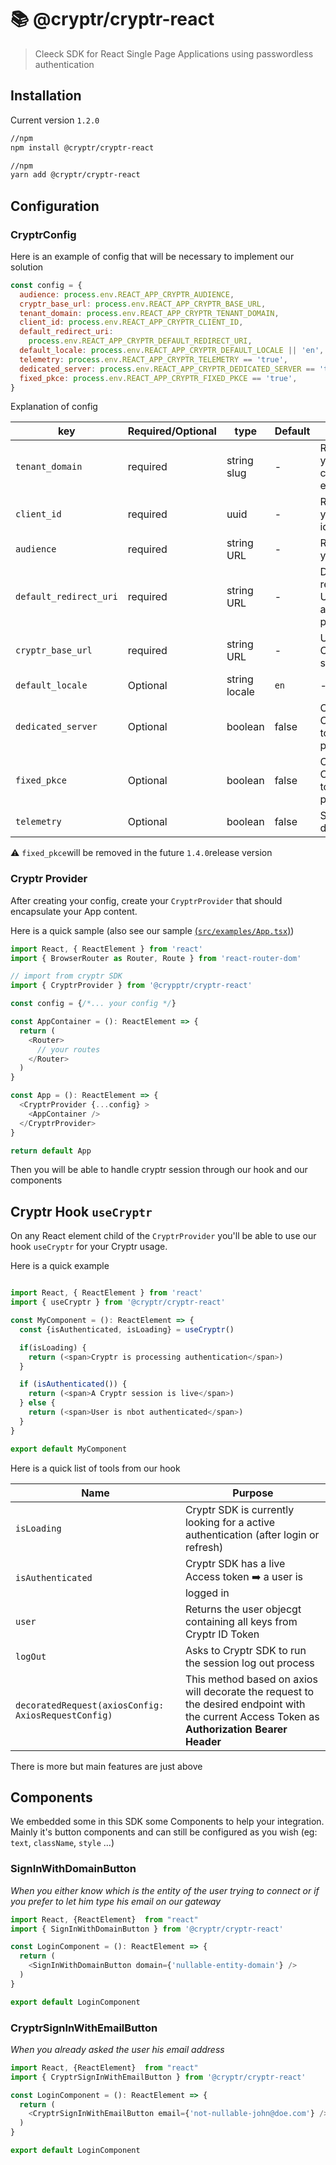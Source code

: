 # 📚 @cryptr/cryptr-react

> Cleeck SDK for React Single Page Applications using passwordless authentication

## Installation

Current version `1.2.0`

```bash
//npm
npm install @cryptr/cryptr-react

//npm
yarn add @cryptr/cryptr-react
```

## Configuration


### CryptrConfig

Here is an example of config that will be necessary to implement our solution

```javascript
const config = {
  audience: process.env.REACT_APP_CRYPTR_AUDIENCE,
  cryptr_base_url: process.env.REACT_APP_CRYPTR_BASE_URL,
  tenant_domain: process.env.REACT_APP_CRYPTR_TENANT_DOMAIN,
  client_id: process.env.REACT_APP_CRYPTR_CLIENT_ID,
  default_redirect_uri:
    process.env.REACT_APP_CRYPTR_DEFAULT_REDIRECT_URI,
  default_locale: process.env.REACT_APP_CRYPTR_DEFAULT_LOCALE || 'en',
  telemetry: process.env.REACT_APP_CRYPTR_TELEMETRY == 'true',
  dedicated_server: process.env.REACT_APP_CRYPTR_DEDICATED_SERVER == 'true',
  fixed_pkce: process.env.REACT_APP_CRYPTR_FIXED_PKCE == 'true',
}
```

Explanation of config

| key                    | Required/Optional | type          | Default | Description                                          |
| ---------------------- | ----------------- | ------------- | ------- | ---------------------------------------------------- |
| `tenant_domain`        | required          | string slug   | -       | Reference to your company entity                     |
| `client_id`            | required          | uuid          | -       | Reference to your front app id                       |
| `audience`             | required          | string URL    | -       | Root URL of your front app                           |
| `default_redirect_uri` | required          | string URL    | -       | Desired redirection URL after authentication process |
| `cryptr_base_url`      | required          | string URL    | -       | URL of your Cryptr service                           |
| `default_locale`       | Optional          | string locale | `en`    | -                                                    |
| `dedicated_server`     | Optional          | boolean       | false   | Contact Cryptr Team to set properly                  |
| `fixed_pkce`           | Optional          | boolean       | false   | Contact Cryptr Team to set properly                  |
| `telemetry`            | Optional          | boolean       | false   | Set to `true` if debug |

⚠️ `fixed_pkce`will be removed in the future `1.4.0`release version

### Cryptr Provider

After creating your config, create your `CryptrProvider` that should encapsulate your App content.

Here is a quick sample (also see our sample [(`src/examples/App.tsx`)](https://github.com/cryptr-auth/cryptr-react/blob/develop/src/examples/App.tsx))

```typescript
import React, { ReactElement } from 'react'
import { BrowserRouter as Router, Route } from 'react-router-dom'

// import from cryptr SDK
import { CryptrProvider } from '@crypptr/cryptr-react'

const config = {/*... your config */}

const AppContainer = (): ReactElement => {
  return (
    <Router>
      // your routes
    </Router>
  )
}

const App = (): ReactElement => {
  <CryptrProvider {...config} >
    <AppContainer />
  </CryptrProvider>
}

return default App
```

Then you will be able to handle cryptr session through our hook and our components

## Cryptr Hook `useCryptr`

On any React element child of the `CryptrProvider` you'll be able to use our hook `useCryptr` for your Cryptr usage.

Here is a quick example

```typescript

import React, { ReactElement } from 'react'
import { useCryptr } from '@cryptr/cryptr-react'

const MyComponent = (): ReactElement => {
  const {isAuthenticated, isLoading} = useCryptr()

  if(isLoading) {
    return (<span>Cryptr is processing authentication</span>)
  }

  if (isAuthenticated()) {
    return (<span>A Cryptr session is live</span>)
  } else {
    return (<span>User is nbot authenticated</span>)
  }
}

export default MyComponent

```

Here is a quick list of tools from our hook

| Name | Purpose |
| --- | --- |
| `isLoading` | Cryptr SDK is currently looking for a active authentication (after login or refresh) |
| `isAuthenticated` | Cryptr SDK has a live Access token ➡️ a user is logged in |
| `user` | Returns the user objecgt containing all keys from Cryptr ID Token |
| `logOut` | Asks to Cryptr SDK to run the session log out process |
| `decoratedRequest(axiosConfig: AxiosRequestConfig)` | This method based on axios will decorate the request to the desired endpoint with the current Access Token as **Authorization Bearer Header** |

There is more but main features are just above

## Components
We embedded some in this SDK some Components to help your integration. Mainly it's button components and can still be configured as you wish (eg: `text`, `className`, `style` ...)

### SignInWithDomainButton

_When you either know which is the entity of the user trying to connect or if you prefer to let him type his email on our gateway_

```typescript
import React, {ReactElement}  from "react"
import { SignInWithDomainButton } from '@cryptr/cryptr-react'

const LoginComponent = (): ReactElement => {
  return (
    <SignInWithDomainButton domain={'nullable-entity-domain'} />
  )
}

export default LoginComponent
```

### CryptrSignInWithEmailButton

_When you already asked the user his email address_

```typescript
import React, {ReactElement}  from "react"
import { CryptrSignInWithEmailButton } from '@cryptr/cryptr-react'

const LoginComponent = (): ReactElement => {
  return (
    <CryptrSignInWithEmailButton email={'not-nullable-john@doe.com'} />
  )
}

export default LoginComponent
```

